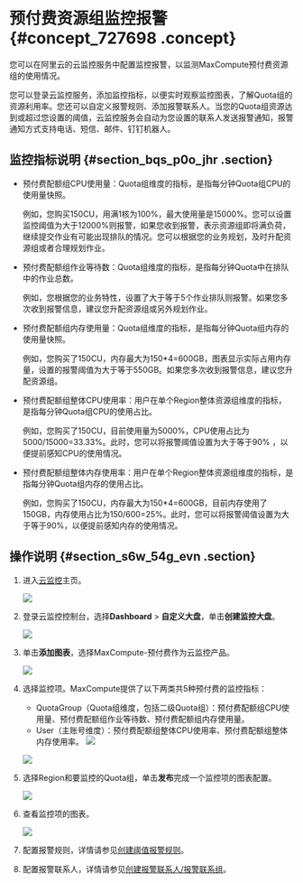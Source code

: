 # 预付费资源组监控报警 {#concept_727698 .concept}

您可以在阿里云的云监控服务中配置监控报警，以监测MaxCompute预付费资源组的使用情况。

您可以登录云监控服务，添加监控指标，以便实时观察监控图表，了解Quota组的资源利用率。您还可以自定义报警规则、添加报警联系人。当您的Quota组资源达到或超过您设置的阈值，云监控服务会自动为您设置的联系人发送报警通知，报警通知方式支持电话、短信、邮件、钉钉机器人。

## 监控指标说明 {#section_bqs_p0o_jhr .section}

-   预付费配额组CPU使用量：Quota组维度的指标，是指每分钟Quota组CPU的使用量快照。

    例如，您购买150CU，用满1核为100%，最大使用量是15000%。您可以设置监控阈值为大于12000%则报警，如果您收到报警，表示资源组即将满负荷，继续提交作业有可能出现排队的情况。您可以根据您的业务规划，及时升配资源组或者合理规划作业。

-   预付费配额组作业等待数：Quota组维度的指标，是指每分钟Quota中在排队中的作业总数。

    例如，您根据您的业务特性，设置了大于等于5个作业排队则报警。如果您多次收到报警信息，建议您升配资源组或另外规划作业。

-   预付费配额组内存使用量：Quota组维度的指标，是指每分钟Quota组内存的使用量快照。

    例如，您购买了150CU，内存最大为150\*4=600GB，图表显示实际占用内存量，设置的报警阈值为大于等于550GB。如果您多次收到报警信息，建议您升配资源组。

-   预付费配额组整体CPU使用率：用户在单个Region整体资源组维度的指标，是指每分钟Quota组CPU的使用占比。

    例如，您购买了150CU，目前使用量为5000%，CPU使用占比为5000/15000=33.33%。此时，您可以将报警阈值设置为大于等于90% ，以便提前感知CPU的使用情况。

-   预付费配额组整体内存使用率：用户在单个Region整体资源组维度的指标，是指每分钟Quota组内存的使用占比。

    例如，您购买了150CU，内存最大为150\*4=600GB，目前内存使用了150GB，内存使用占比为150/600=25%。此时，您可以将报警阈值设置为大于等于90%，以便提前感知内存的使用情况。


## 操作说明 {#section_s6w_54g_evn .section}

1.  进入[云监控](https://www.aliyun.com/product/jiankong)主页。

    ![](http://static-aliyun-doc.oss-cn-hangzhou.aliyuncs.com/assets/img/583086/156085111649600_zh-CN.jpg)

2.  登录云监控控制台，选择**Dashboard** \> **自定义大盘**，单击**创建监控大盘**。

    ![](http://static-aliyun-doc.oss-cn-hangzhou.aliyuncs.com/assets/img/583086/156085111649601_zh-CN.jpg)

3.  单击**添加图表**，选择MaxCompute-预付费作为云监控产品。

    ![](http://static-aliyun-doc.oss-cn-hangzhou.aliyuncs.com/assets/img/583086/156085111749602_zh-CN.jpg)

4.  选择监控项。MaxCompute提供了以下两类共5种预付费的监控指标：

    -   QuotaGroup（Quota组维度，包括二级Quota组）：预付费配额组CPU使用量、预付费配额组作业等待数、预付费配额组内存使用量。
    -   User（主账号维度）：预付费配额组整体CPU使用率、预付费配额组整体内存使用率。
    ![](http://static-aliyun-doc.oss-cn-hangzhou.aliyuncs.com/assets/img/583086/156085111749603_zh-CN.jpg)

    ![](http://static-aliyun-doc.oss-cn-hangzhou.aliyuncs.com/assets/img/583086/156085111749604_zh-CN.jpg)

5.  选择Region和要监控的Quota组，单击**发布**完成一个监控项的图表配置。

    ![](http://static-aliyun-doc.oss-cn-hangzhou.aliyuncs.com/assets/img/583086/156085111849605_zh-CN.jpg)

6.  查看监控项的图表。

    ![](http://static-aliyun-doc.oss-cn-hangzhou.aliyuncs.com/assets/img/583086/156085111849606_zh-CN.jpg)

7.  配置报警规则，详情请参见[创建阈值报警规则](https://help.aliyun.com/document_detail/103072.html)。
8.  配置报警联系人，详情请参见[创建报警联系人/报警联系组](https://help.aliyun.com/document_detail/104004.html)。

